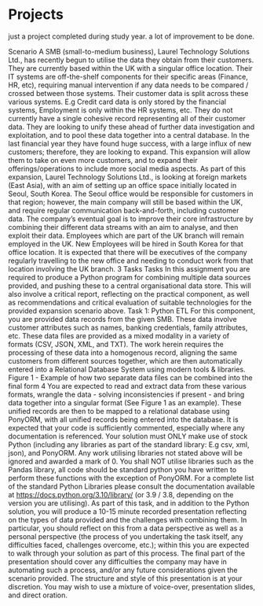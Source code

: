 # Projects
just a project completed during study year. a lot of improvement to be done.

Scenario
A SMB (small-to-medium business), Laurel Technology Solutions Ltd., has recently begun to
utilise the data they obtain from their customers. They are currently based within the UK with
a singular office location. Their IT systems are off-the-shelf components for their specific
areas (Finance, HR, etc), requiring manual intervention if any data needs to be compared /
crossed between those systems. Their customer data is split across these various systems.
E.g Credit card data is only stored by the financial systems, Employment is only within the
HR systems, etc. They do not currently have a single cohesive record representing all of
their customer data. They are looking to unify these ahead of further data investigation and
exploitation, and to pool these data together into a central database.
In the last financial year they have found huge success, with a large influx of new customers;
therefore, they are looking to expand. This expansion will allow them to take on even more
customers, and to expand their offerings/operations to include more social media aspects.
As part of this expansion, Laurel Technology Solutions Ltd., is looking at foreign markets
(East Asia), with an aim of setting up an office space initially located in Seoul, South Korea.
The Seoul office would be responsible for customers in that region; however, the main
company will still be based within the UK, and require regular communication back-and-forth,
including customer data. The company’s eventual goal is to improve their core infrastructure
by combining their different data streams with an aim to analyse, and then exploit their data.
Employees which are part of the UK branch will remain employed in the UK. New
Employees will be hired in South Korea for that office location. It is expected that there will
be executives of the company regularly travelling to the new office and needing to conduct
work from that location involving the UK branch.
3
Tasks
Tasks
In this assignment you are required to produce a Python program for combining multiple
data sources provided, and pushing these to a central organisational data store. This will
also involve a critical report, reflecting on the practical component, as well as
recommendations and critical evaluation of suitable technologies for the provided expansion
scenario above.
Task 1: Python ETL
For this component, you are provided data records from the given SMB. These data involve
customer attributes such as names, banking credentials, family attributes, etc. These data
files are provided as a mixed modality in a variety of formats (CSV, JSON, XML, and TXT).
The work herein requires the processing of these data into a homogenous record, aligning
the same customers from different sources together, which are then automatically entered
into a Relational Database System using modern tools & libraries.
Figure 1 - Example of how two separate data files can be combined into the final form
4
You are expected to read and extract data from these various formats, wrangle the data -
solving inconsistencies if present - and bring data together into a singular format (See Figure
1 as an example). These unified records are then to be mapped to a relational database
using PonyORM, with all unified records being entered into the database. It is expected that
your code is sufficiently commented, especially where any documentation is referenced.
Your solution must ONLY make use of stock Python (including any libraries as part of
the standard library: E.g csv, xml, json), and PonyORM.
Any work utilising libraries not stated above will be ignored and awarded a mark of 0.
You shall NOT utilise libraries such as the Pandas library, all code should be standard
python you have written to perform these functions with the exception of PonyORM.
For a complete list of the standard Python Libraries please consult the documentation
available at https://docs.python.org/3.10/library/ (or 3.9 / 3.8, depending on the version
you are utilising).
As part of this task, and in addition to the Python solution, you will produce a 10-15 minute
recorded presentation reflecting on the types of data provided and the challenges with
combining them. In particular, you should reflect on this from a data perspective as well as a
personal perspective (the process of you undertaking the task itself, any difficulties faced,
challenges overcome, etc.); within this you are expected to walk through your solution as
part of this process.
The final part of the presentation should cover any difficulties the company may have in
automating such a process, and/or any future considerations given the scenario provided.
The structure and style of this presentation is at your discretion. You may wish to use a
mixture of voice-over, presentation slides, and direct oration.
